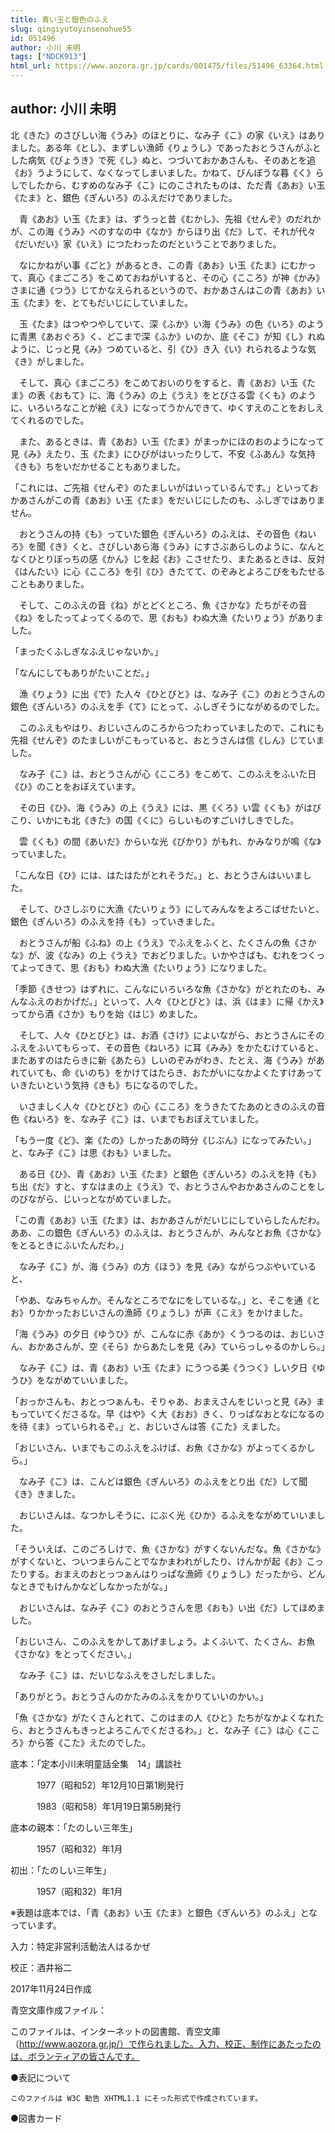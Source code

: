 ```yaml
---
title: 青い玉と銀色のふえ
slug: qingiyutoyinsenohue55
id: 051496
author: 小川 未明
tags: ["NDCK913"]
html_url: https://www.aozora.gr.jp/cards/001475/files/51496_63364.html
---
```


## author: 小川 未明

北《きた》のさびしい海《うみ》のほとりに、なみ子《こ》の家《いえ》はありました。ある年《とし》、まずしい漁師《りょうし》であったおとうさんがふとした病気《びょうき》で死《し》ぬと、つづいておかあさんも、そのあとを追《お》うようにして、なくなってしまいました。かねて、びんぼうな暮《く》らしでしたから、むすめのなみ子《こ》にのこされたものは、ただ青《あお》い玉《たま》と、銀色《ぎんいろ》のふえだけでありました。

　青《あお》い玉《たま》は、ずうっと昔《むかし》、先祖《せんぞ》のだれかが、この海《うみ》べのすなの中《なか》からほり出《だ》して、それが代々《だいだい》家《いえ》につたわったのだということでありました。

　なにかねがい事《ごと》があるとき、この青《あお》い玉《たま》にむかって、真心《まごころ》をこめておねがいすると、その心《こころ》が神《かみ》さまに通《つう》じてかなえられるというので、おかあさんはこの青《あお》い玉《たま》を、とてもだいじにしていました。

　玉《たま》はつやつやしていて、深《ふか》い海《うみ》の色《いろ》のように青黒《あおぐろ》く、どこまで深《ふか》いのか、底《そこ》が知《し》れぬように、じっと見《み》つめていると、引《ひ》き入《い》れられるような気《き》がしました。

　そして、真心《まごころ》をこめておいのりをすると、青《あお》い玉《たま》の表《おもて》に、海《うみ》の上《うえ》をとびさる雲《くも》のように、いろいろなことが絵《え》になってうかんできて、ゆくすえのことをおしえてくれるのでした。

　また、あるときは、青《あお》い玉《たま》がまっかにほのおのようになって見《み》えたり、玉《たま》にひびがはいったりして、不安《ふあん》な気持《きも》ちをいだかせることもありました。

「これには、ご先祖《せんぞ》のたましいがはいっているんです。」といっておかあさんがこの青《あお》い玉《たま》をだいじにしたのも、ふしぎではありません。

　おとうさんの持《も》っていた銀色《ぎんいろ》のふえは、その音色《ねいろ》を聞《き》くと、さびしいあら海《うみ》にすさぶあらしのように、なんとなくひとりぼっちの感《かん》じを起《お》こさせたり、またあるときは、反対《はんたい》に心《こころ》を引《ひ》きたてて、のぞみとよろこびをもたせることもありました。

　そして、このふえの音《ね》がとどくところ、魚《さかな》たちがその音《ね》をしたってよってくるので、思《おも》わぬ大漁《たいりょう》がありました。

「まったくふしぎなふえじゃないか。」

「なんにしてもありがたいことだ。」

　漁《りょう》に出《で》た人々《ひとびと》は、なみ子《こ》のおとうさんの銀色《ぎんいろ》のふえを手《て》にとって、ふしぎそうにながめるのでした。

　このふえもやはり、おじいさんのころからつたわっていましたので、これにも先祖《せんぞ》のたましいがこもっていると、おとうさんは信《しん》じていました。

　なみ子《こ》は、おとうさんが心《こころ》をこめて、このふえをふいた日《ひ》のことをおぼえています。

　その日《ひ》、海《うみ》の上《うえ》には、黒《くろ》い雲《くも》がはびこり、いかにも北《きた》の国《くに》らしいものすごいけしきでした。

　雲《くも》の間《あいだ》からいな光《びかり》がもれ、かみなりが鳴《な》っていました。

「こんな日《ひ》には、はたはたがとれそうだ。」と、おとうさんはいいました。

　そして、ひさしぶりに大漁《たいりょう》にしてみんなをよろこばせたいと、銀色《ぎんいろ》のふえを持《も》っていきました。

　おとうさんが船《ふね》の上《うえ》でふえをふくと、たくさんの魚《さかな》が、波《なみ》の上《うえ》でおどりました。いかやさばも、むれをつくってよってきて、思《おも》わぬ大漁《たいりょう》になりました。

「季節《きせつ》はずれに、こんなにいろいろな魚《さかな》がとれたのも、みんなふえのおかげだ。」といって、人々《ひとびと》は、浜《はま》に帰《かえ》ってから酒《さか》もりを始《はじ》めました。

　そして、人々《ひとびと》は、お酒《さけ》によいながら、おとうさんにそのふえをふいてもらって、その音色《ねいろ》に耳《みみ》をかたむけていると、またあすのはたらきに新《あたら》しいのぞみがわき、たとえ、海《うみ》があれていても、命《いのち》をかけてはたらき、おたがいになかよくたすけあっていきたいという気持《きも》ちになるのでした。

　いさましく人々《ひとびと》の心《こころ》をうきたてたあのときのふえの音色《ねいろ》を、なみ子《こ》は、いまでもおぼえていました。

「もう一度《ど》、楽《たの》しかったあの時分《じぶん》になってみたい。」と、なみ子《こ》は思《おも》いました。

　ある日《ひ》、青《あお》い玉《たま》と銀色《ぎんいろ》のふえを持《も》ち出《だ》すと、すなはまの上《うえ》で、おとうさんやおかあさんのことをしのびながら、じいっとながめていました。

「この青《あお》い玉《たま》は、おかあさんがだいじにしていらしたんだわ。ああ、この銀色《ぎんいろ》のふえは、おとうさんが、みんなとお魚《さかな》をとるときにふいたんだわ。」

　なみ子《こ》が、海《うみ》の方《ほう》を見《み》ながらつぶやいていると、

「やあ、なみちゃんか。そんなところでなにをしているな。」と、そこを通《とお》りかかったおじいさんの漁師《りょうし》が声《こえ》をかけました。

「海《うみ》の夕日《ゆうひ》が、こんなに赤《あか》くうつるのは、おじいさん、おかあさんが、空《そら》からあたしを見《み》ていらっしゃるのかしら。」

　なみ子《こ》は、青《あお》い玉《たま》にうつる美《うつく》しい夕日《ゆうひ》をながめていいました。

「おっかさんも、おとっつぁんも、そりゃあ、おまえさんをじいっと見《み》まもっていてくださるな。早《はや》く大《おお》きく、りっぱなおとなになるのを待《ま》っていられるぞ。」と、おじいさんは答《こた》えました。

「おじいさん、いまでもこのふえをふけば、お魚《さかな》がよってくるかしら。」

　なみ子《こ》は、こんどは銀色《ぎんいろ》のふえをとり出《だ》して聞《き》きました。

　おじいさんは、なつかしそうに、にぶく光《ひか》るふえをながめていいました。

「そういえば、このごろしけで、魚《さかな》がすくないんだな。魚《さかな》がすくないと、ついつまらんことでなかまわれがしたり、けんかが起《お》こったりする。おまえのおとっつぁんはりっぱな漁師《りょうし》だったから、どんなときでもけんかなどしなかったがな。」

　おじいさんは、なみ子《こ》のおとうさんを思《おも》い出《だ》してほめました。

「おじいさん、このふえをかしてあげましょう。よくふいて、たくさん、お魚《さかな》をとってください。」

　なみ子《こ》は、だいじなふえをさしだしました。

「ありがとう。おとうさんのかたみのふえをかりていいのかい。」

「魚《さかな》がたくさんとれて、このはまの人《ひと》たちがなかよくなれたら、おとうさんもきっとよろこんでくださるわ。」と、なみ子《こ》は心《こころ》から答《こた》えたのでした。













底本：「定本小川未明童話全集　14」講談社

　　　1977（昭和52）年12月10日第1刷発行

　　　1983（昭和58）年1月19日第5刷発行

底本の親本：「たのしい三年生」

　　　1957（昭和32）年1月

初出：「たのしい三年生」

　　　1957（昭和32）年1月

※表題は底本では、「青《あお》い玉《たま》と銀色《ぎんいろ》のふえ」となっています。

入力：特定非営利活動法人はるかぜ

校正：酒井裕二

2017年11月24日作成

青空文庫作成ファイル：

このファイルは、インターネットの図書館、青空文庫（http://www.aozora.gr.jp/）で作られました。入力、校正、制作にあたったのは、ボランティアの皆さんです。











●表記について


	このファイルは W3C 勧告 XHTML1.1 にそった形式で作成されています。







●図書カード
